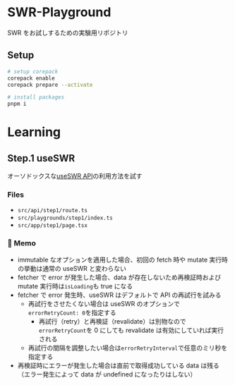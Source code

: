 # SWR-Playground

SWR をお試しするための実験用リポジトリ

## Setup

```sh
# setup corepack
corepack enable
corepack prepare --activate

# install packages
pnpm i
```

# Learning

## Step.1 useSWR

オーソドックスな[useSWR API](https://swr.vercel.app/ja/docs/api)の利用方法を試す

### Files

- `src/api/step1/route.ts`
- `src/playgrounds/step1/index.ts`
- `src/app/step1/page.tsx`

### 📝 Memo

- immutable なオプションを適用した場合、初回の fetch 時や mutate 実行時の挙動は通常の useSWR と変わらない
- fetcher で error が発生した場合、data が存在しないため再検証時および mutate 実行時は`isLoading`も true になる
- fetcher で error 発生時、useSWR はデフォルトで API の再試行を試みる
  - 再試行をさせたくない場合は useSWR のオプションで`errorRetryCount: 0`を指定する
    - 再試行（retry）と再検証（revalidate）は別物なので`errorRetryCount`を 0 にしても revalidate は有効にしていれば実行される
  - 再試行の間隔を調整したい場合は`errorRetryInterval`で任意のミリ秒を指定する
- 再検証時にエラーが発生した場合は直前で取得成功している data は残る（エラー発生によって data が undefined になったりはしない）
